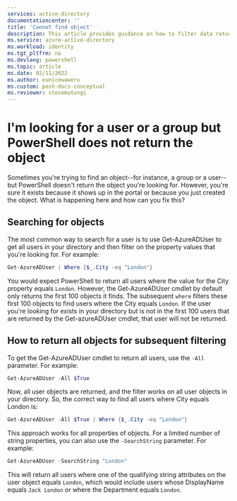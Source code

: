 ```yaml
---
services: active-directory
documentationcenter: ''
title: 'Cannot find object'
description: This article provides guidance on how to filter data returned by a cmdlet.
ms.service: azure-active-directory
ms.workload: identity
ms.tgt_pltfrm: na
ms.devlang: powershell
ms.topic: article
ms.date: 02/11/2022
ms.author: eunicewaweru
ms.custom: posh-docs-conceptual
ms.reviewer: stevemutungi
---
```

# I'm looking for a user or a group but PowerShell does not return the object

Sometimes you're trying to find an object--for instance, a group or a user--but PowerShell doesn't return the object you're looking for. However, you're sure it exists because it shows up in the portal or because you just created the object.
What is happening here and how can you fix this?

## Searching for objects

The most common way to search for a user is to use Get-AzureADUser to get all users in your directory and then filter on the property values that you're looking for. For example:

```powershell
Get-AzureADUser | Where {$_.City -eq "London"}
```

You would expect PowerShell to return all users where the value for the City property equals `London`. However, the Get-AzureADUser cmdlet by default only returns the first 100 objects it finds. The subsequent `where` filters these first 100 objects to find users where the City equals `London`. If the user you're looking for exists in your directory but is not in the first 100 users that are returned by the Get-azureADUser cmdlet, that user will not be returned.

## How to return all objects for subsequent filtering

To get the Get-AzureADUser cmdlet to return all users, use the `-All` parameter. For example:

```powershell
Get-AzureADUser -All $True
```

Now, all user objects are returned, and the filter works on all user objects in your directory. So, the correct way to find all users where City equals London is:

```powershell
Get-AzureADUser -All $True | Where {$_.City -eq "London"}
```

This approach works for all properties of objects. For a limited number of string properties, you can also use the `-SearchString` parameter. For example:

```powershell
Get-AzureADUser -SearchString "London"
```

This will return all users where one of the qualifying string attributes on the user object equals `London`, which would include users whose DisplayName equals `Jack London` or where the Department equals `London`.
